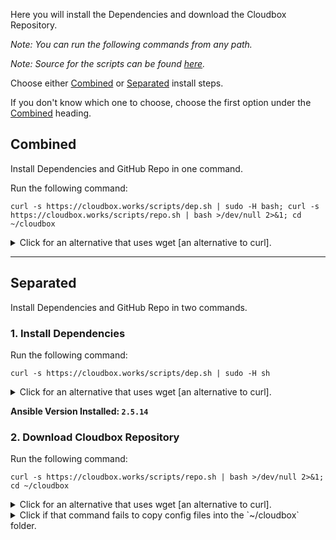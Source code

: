 Here you will install the Dependencies and download the Cloudbox Repository.

_Note: You can run the following commands from any path._

_Note: Source for the scripts can be found [here](https://github.com/Cloudbox/cloudbox.github.io/tree/master/scripts)._

Choose either [Combined](#Combined) or [Separated](#Separated) install steps.

If you don't know which one to choose, choose the first option under the [Combined](#Combined) heading.

## Combined 

Install Dependencies and GitHub Repo in one command.

Run the following command:

```
curl -s https://cloudbox.works/scripts/dep.sh | sudo -H bash; curl -s https://cloudbox.works/scripts/repo.sh | bash >/dev/null 2>&1; cd ~/cloudbox
```

<details>
  <summary>Click for an alternative that uses wget [an alternative to curl].</summary>
  <br />

  ```
  wget -qO- https://cloudbox.works/scripts/dep.sh | sudo -H bash; wget -qO- https://cloudbox.works/scripts/repo.sh | bash >/dev/null 2>&1; cd ~/cloudbox
  ```
</details>

---

## Separated 

Install Dependencies and GitHub Repo in two commands.


### 1. Install Dependencies

Run the following command:

```
curl -s https://cloudbox.works/scripts/dep.sh | sudo -H sh
```

<details>
  <summary>Click for an alternative that uses wget [an alternative to curl].</summary>
    <br />

```
wget -qO- https://cloudbox.works/scripts/dep.sh | sudo -H sh
```
</details>

**Ansible Version Installed: `2.5.14`** 

### 2. Download Cloudbox Repository

Run the following command:

```
curl -s https://cloudbox.works/scripts/repo.sh | bash >/dev/null 2>&1; cd ~/cloudbox
```

<details>
  <summary>Click for an alternative that uses wget [an alternative to curl].</summary>
  <br />

```
wget -qO- https://cloudbox.works/scripts/repo.sh | bash >/dev/null 2>&1; cd ~/cloudbox
```
</details>


<details>
  <summary>Click if that command fails to copy config files into the `~/cloudbox` folder.</summary>
  <br />

Run the following command:
  
```
git clone --recursive https://github.com/cloudbox/cloudbox.git ~/cloudbox; cd ~/cloudbox && cp -n defaults/ansible.cfg.default ansible.cfg; cp -n defaults/accounts.yml.default accounts.yml; cp -n defaults/settings.yml.default settings.yml; cp -n defaults/adv_settings.yml.default adv_settings.yml
```
</details>

